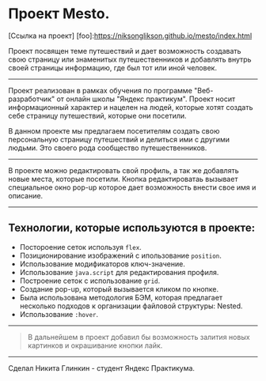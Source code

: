 # Проект Mesto.

[Ссылка на проект] [foo]:https://niksonglikson.github.io/mesto/index.html

Проект посвящен теме путешествий и дает возможность создавать свою страницу или знаменитых путешественников и добавлять внутрь своей страницы информацию, где был тот или иной человек.

---

Проект реализован в рамках обучения по программе "Веб-разработчик" от онлайн школы "Яндекс практикум".
Проект носит информационный характер и нацелен на людей, которые хотят создать себе страницу путешествий, которые они посетили.

В данном проекте мы предлагаем посетителям создать свою персональную страницу путешествий и делиться ими с другими людьми.
Это своего рода сообщество путешественников.

---

В проекте можно редактировать свой профиль, а так же добавлять новые места, которые посетили. Кнопка редактироватаь вызывает специальное окно pop-up которое дает возможность внести свое имя и описание.

---

## Технологии, которые используются в проекте:

* Постороение сеток используя `flex`.
* Позиционирование изображений с ипользование `position`.
* Использование модификаторов ключ-значение.
* Использование `java.script` для редактирования профиля.
* Построение сеток с использование `grid`.
* Создание pop-up, который вызывается кликом по кнопке.
* Была использована методология БЭМ, которая предлагает несколько подходов к организации файловой структуры: Nested.
* Использование `:hover`.

---

> В дальнейшем в проект добавил бы возможность залития новых картинков и окрашивание кнопки лайк.

---

Сделал Никита Глинкин - студент Яндекс Практикума.
